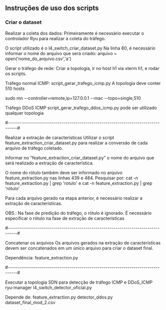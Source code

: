 ## Instruções de uso dos scripts ##

### Criar o dataset

Realizar a coleta dos dados:
Primeiramente é necessário executar o controlador Ryu para realizar a coleta do tráfego.

O script utilizado é o l4_switch_criar_dataset.py
Na linha 80, é necessário informar o nome do arquivo que será criado:
arquivo = open('nome_do_arquivo.csv','a')

Gerar o tráfego de rede:
Criar a topologia, ir no host h1 via xterm h1, e rodar os scripts.

Tráfego normal ICMP:
script_gerar_trafego_icmp.py
A topologia deve conter 510 hosts

sudo mn --controller=remote,ip=127.0.0.1 --mac --topo=single,510

Tráfego DDoS ICMP
script_gerar_trafego_ddos_icmp.py
pode ser utilizado qualquer topologia

#----------------------------------------------------------------------------------#

Realizar a extração de características
Utilizar o script feature_extraction_criar_dataset.py para realizar a conversão de cada arquivo de tráfego coletado.

Informar no  “feature_extraction_criar_dataset.py” o nome do arquivo que será realizado a extração de característica.

O nome do rótulo também deve ser informado no arquivo feature_extraction.py nas linhas 439 e 484. 
Pesquisar por: cat -n feature_extraction.py | grep 'rotulo' e cat -n feature_extraction.py | grep 'rótulo'

Para cada arquivo gerado na etapa anterior, é necessário realizar a extração de características.

OBS.: Na fase de predição do tráfego, o rótulo é ignorado. 
É necessário especificar o rótulo na fase de extração de características

#----------------------------------------------------------------------------------#

Concatenar os arquivos 
Os arquivos gerados na extração de características devem ser concatenados em um único arquivo para criar o dataset final.

Dependência:
feature_extraction.py

#----------------------------------------------------------------------------------#

Executar a topologia SDN para detecção de tráfego ICMP e DDoS_ICMP
ryu-manager l4_switch_detector_oficial.py

Depende de:
feature_extraction.py
detector_ddos.py
dataset_final_mod_2.csv
